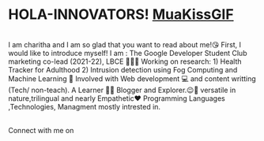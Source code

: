 # HOLA-INNOVATORS! [MuaKissGIF](https://user-images.githubusercontent.com/90490913/161680394-b0319f31-c00b-4e7a-b335-cf60b6aec3e3.gif)
<br>
I am charitha  and I am so glad that you want to read about me!😘
First, I would like to introduce myself! I am :
The Google Developer Student Club marketing co-lead (2021-22), LBCE 👩‍🎓😎
Working on research: 1) Health Tracker for Adulthood  2) Intrusion detection using Fog Computing and Machine Learning 📜
Involved with Web development 💻 and content writting (Tech/ non-teach).
A Learner 👩‍💼
Blogger and Explorer.😉🤩
versatile in nature,trilingual and nearly Empathetic❤️
Programming Languages ,Technologies, Managment mostly intrested in.
                                                     

Connect with me on
         
